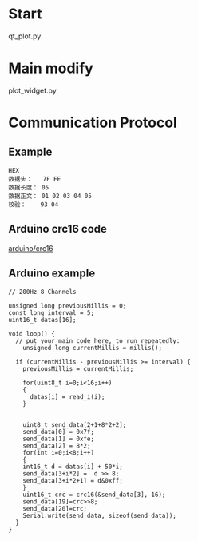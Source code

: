 # Start

qt_plot.py

# Main modify

plot_widget.py

# Communication Protocol

## Example

```
HEX
数据头：   7F FE
数据长度： 05
数据正文： 01 02 03 04 05
校验：    93 04
```

## Arduino crc16 code

[arduino/crc16](./lib/arduino/crc16)

## Arduino example

```
// 200Hz 8 Channels

unsigned long previousMillis = 0;
const long interval = 5;
uint16_t datas[16];

void loop() {
  // put your main code here, to run repeatedly:
    unsigned long currentMillis = millis();

  if (currentMillis - previousMillis >= interval) {
    previousMillis = currentMillis;
    
    for(uint8_t i=0;i<16;i++)
    {
      datas[i] = read_i(i);
    }
    
    
    uint8_t send_data[2+1+8*2+2];
    send_data[0] = 0x7f;
    send_data[1] = 0xfe;
    send_data[2] = 8*2;
    for(int i=0;i<8;i++)
    {
    int16_t d = datas[i] + 50*i;
    send_data[3+i*2] =  d >> 8;
    send_data[3+i*2+1] = d&0xff;
    }
    uint16_t crc = crc16(&send_data[3], 16);
    send_data[19]=crc>>8;
    send_data[20]=crc;
    Serial.write(send_data, sizeof(send_data));
  }
}
```
